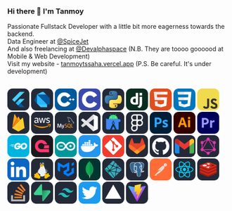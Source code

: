### Hi there 👋 I'm Tanmoy

<!--
**TanmoyTSSaha/TanmoyTSSaha** is a ✨ _special_ ✨ repository because its `README.md` (this file) appears on your GitHub profile.

Here are some ideas to get you started:
-->

Passionate Fullstack Developer with a little bit more eagerness towards the backend.<br>
Data Engineer at <a href="https://www.spicejet.com/">@SpiceJet</a> <br>
And also freelancing at <a href="https://devalphaspace.com/">@Devalphaspace</a> (N.B. They are toooo goooood at Mobile & Web Development) <br>
Visit my website - <a href="https://tanmoytssaha.vercel.app/">tanmoytssaha.vercel.app</a> (P.S. Be careful. It's under development) <br><br>

<a href="https://flutter.dev/"><img src="https://github.com/tandpfun/skill-icons/blob/main/icons/Flutter-Dark.svg" width="50" /></a>
<a href="https://dart.dev/"><img src="https://github.com/tandpfun/skill-icons/blob/main/icons/Dart-Dark.svg" width="50" /></a>
<a href="https://en.wikipedia.org/wiki/C%2B%2B"><img src="https://github.com/tandpfun/skill-icons/blob/main/icons/CPP.svg" width="50" /></a>
<a href="https://en.wikipedia.org/wiki/C_(programming_language)"><img src="https://github.com/tandpfun/skill-icons/blob/main/icons/C.svg" width="50" /></a>
<a href="https://www.python.org/"><img src="https://github.com/tandpfun/skill-icons/blob/main/icons/Python-Dark.svg" width="50" /></a>
<a href="https://www.djangoproject.com/"><img src="https://github.com/tandpfun/skill-icons/blob/main/icons/Django.svg" width="50" /></a>
<a href="https://en.wikipedia.org/wiki/HTML"><img src="https://github.com/tandpfun/skill-icons/blob/main/icons/HTML.svg" width="50" /></a>
<a href="https://en.wikipedia.org/wiki/CSS"><img src="https://github.com/tandpfun/skill-icons/blob/main/icons/CSS.svg" width="50" /></a>
<a href="https://www.javascript.com/"><img src="https://github.com/tandpfun/skill-icons/blob/main/icons/JavaScript.svg" width="50" /></a>
<a href="https://firebase.google.com/"><img src="https://github.com/tandpfun/skill-icons/blob/main/icons/Firebase-Dark.svg" width="50" /></a>
<a href="https://aws.amazon.com/"><img src="https://github.com/tandpfun/skill-icons/blob/main/icons/AWS-Dark.svg" width="50"></a>
<a href="https://www.mysql.com/"><img src="https://github.com/tandpfun/skill-icons/blob/main/icons/MySQL-Dark.svg" width="50" /></a>
<a href="https://code.visualstudio.com/"><img src="https://github.com/tandpfun/skill-icons/blob/main/icons/VSCode-Dark.svg" width="50" /></a>
<a href="https://developer.android.com/"><img src="https://github.com/tandpfun/skill-icons/blob/main/icons/AndroidStudio-Dark.svg" width="50" /></a>
<a href="https://www.figma.com/"><img src="https://github.com/tandpfun/skill-icons/blob/main/icons/Figma-Dark.svg" width="50" /></a>
<a href="https://www.adobe.com/in/products/photoshop/landpa.html?gclid=CjwKCAiA2rOeBhAsEiwA2Pl7Q5EYApMU3dTK2F5YwaV0UoMFrSf-S3iZiKklgtc1KSo5p0wwFhm19RoCSrcQAvD_BwE&sdid=SGDJMMG3&mv=search&ef_id=CjwKCAiA2rOeBhAsEiwA2Pl7Q5EYApMU3dTK2F5YwaV0UoMFrSf-S3iZiKklgtc1KSo5p0wwFhm19RoCSrcQAvD_BwE:G:s&s_kwcid=AL!3085!3!585712413968!e!!g!!photoshop!16470706475!133281435039"><img src="https://github.com/tandpfun/skill-icons/blob/main/icons/Photoshop.svg" width="50" /></a>
<a href="https://www.adobe.com/in/products/illustrator.html?gclid=CjwKCAiA2rOeBhAsEiwA2Pl7Q2eiWs6_WrMLNji2lDf2HPIUNY8LGOVakLq3ujaSeuT2DU5svlHkvBoCtIUQAvD_BwE&sdid=SBNHMR64&mv=search&ef_id=CjwKCAiA2rOeBhAsEiwA2Pl7Q2eiWs6_WrMLNji2lDf2HPIUNY8LGOVakLq3ujaSeuT2DU5svlHkvBoCtIUQAvD_BwE:G:s&s_kwcid=AL!3085!3!248235017690!e!!g!!illustrator!221172068!17525759348"><img src="https://github.com/tandpfun/skill-icons/blob/main/icons/Illustrator.svg" width="50" /></a>
<a href="https://www.adobe.com/in/products/premiere/campaign/pricing.html?gclid=CjwKCAiA2rOeBhAsEiwA2Pl7QwkJgwqwo4kFS_ULB3kogApf0gPlEYBW_7NPcTpJ0jZn4I2oWmjLQRoCM0UQAvD_BwE&sdid=STLMM87Z&mv=search&ef_id=CjwKCAiA2rOeBhAsEiwA2Pl7QwkJgwqwo4kFS_ULB3kogApf0gPlEYBW_7NPcTpJ0jZn4I2oWmjLQRoCM0UQAvD_BwE:G:s&s_kwcid=AL!3085!3!644389456753!e!!g!!adobe%20premiere%20pro!221167988!56957614541"><img src="https://github.com/tandpfun/skill-icons/blob/main/icons/Premiere.svg" width="50" /></a>
<a href="https://go.dev/"><img src="https://github.com/tandpfun/skill-icons/blob/main/icons/GoLang.svg" width="50" /></a>
<a href="https://appwrite.io/"><img src="https://github.com/tandpfun/skill-icons/blob/main/icons/Appwrite.svg" width="50" /></a>
<a href="https://www.arduino.cc/"><img src="https://github.com/tandpfun/skill-icons/blob/main/icons/Arduino.svg" width="50" /></a>
<a href="https://www.docker.com/"><img src="https://github.com/tandpfun/skill-icons/blob/main/icons/Docker.svg" width="50" /></a>
<a href="https://git-scm.com/"><img src="https://github.com/tandpfun/skill-icons/blob/main/icons/Git.svg" width="50" /></a>
<a href="https://about.gitlab.com/"><img src="https://github.com/tandpfun/skill-icons/blob/main/icons/GitLab-Dark.svg" width="50" /></a>
<a href="https://github.com/"><img src="https://github.com/tandpfun/skill-icons/blob/main/icons/Github-Dark.svg" width="50" /></a>
<a href="mailto:tanmoytssaha@gmail.com"><img src="https://github.com/tandpfun/skill-icons/blob/main/icons/Gmail-Dark.svg" width="50" /></a>
<a href="https://graphql.org/"><img src="https://github.com/tandpfun/skill-icons/blob/main/icons/GraphQL-Dark.svg" width="50" /></a>
<a href="https://www.linkedin.com/in/tanmoy-saha-7724b5195/"><img src="https://github.com/tandpfun/skill-icons/blob/main/icons/LinkedIn.svg" width="50" /></a>
<a href="https://www.linux.org/"><img src="https://github.com/tandpfun/skill-icons/blob/main/icons/Linux-Dark.svg" width="50" /></a>
<a href="https://v4.mui.com/"><img src="https://github.com/tandpfun/skill-icons/blob/main/icons/MaterialUI-Dark.svg" width="50" /></a>
<a href="https://www.mongodb.com/"><img src="https://github.com/tandpfun/skill-icons/blob/main/icons/MongoDB.svg" width="50" /></a>
<a href="https://www.netlify.com/"><img src="https://github.com/tandpfun/skill-icons/blob/main/icons/Netlify-Dark.svg" width="50" /></a>
<a href="https://www.postgresql.org/"><img src="https://github.com/tandpfun/skill-icons/blob/main/icons/PostgreSQL-Dark.svg" width="50" /></a>
<a href="https://www.postman.com/"><img src="https://github.com/tandpfun/skill-icons/blob/main/icons/Postman.svg" width="50" /></a>
<a href="https://react.dev/"><img src="https://github.com/tandpfun/skill-icons/blob/main/icons/React-Dark.svg" width="50" /></a>
<a href="https://redis.io/"><img src="https://github.com/tandpfun/skill-icons/blob/main/icons/Redis-Dark.svg" width="50" /></a>
<a href="https://stackoverflow.com/"><img src="https://github.com/tandpfun/skill-icons/blob/main/icons/StackOverflow-Dark.svg" width="50" /></a>
<a href="https://supabase.com/"><img src="https://github.com/tandpfun/skill-icons/blob/main/icons/Supabase-Dark.svg" width="50" /></a>
<a href="https://tailwindcss.com/"><img src="https://github.com/tandpfun/skill-icons/blob/main/icons/TailwindCSS-Dark.svg" width="50" /></a>
<a href="https://twitter.com/tanmoytssaha"><img src="https://github.com/tandpfun/skill-icons/blob/main/icons/Twitter.svg" width="50" /></a>
<a href="https://vercel.com/"><img src="https://github.com/tandpfun/skill-icons/blob/main/icons/Vercel-Dark.svg" width="50" /></a>
<a href="https://vitejs.dev/"><img src="https://github.com/tandpfun/skill-icons/blob/main/icons/Vite-Dark.svg" width="50" /></a>
